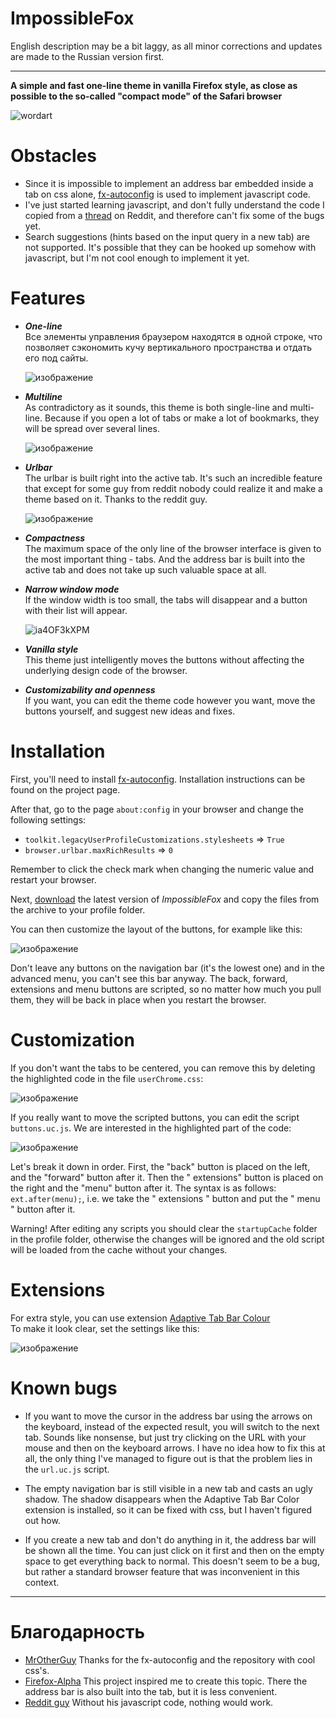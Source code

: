 # ImpossibleFox

English description may be a bit laggy, as all minor corrections and updates are made to the Russian version first.

--------



**A simple and fast one-line theme in vanilla Firefox style, as close as possible to the so-called "compact mode" of the Safari browser**

![wordart](https://github.com/Naezr/ImpossibleFox/assets/95460152/41d28042-f758-464f-9493-6fc1d04a0a98)



# Obstacles
 - Since it is impossible to implement an address bar embedded inside a tab on css alone, [fx-autoconfig](https://github.com/MrOtherGuy/fx-autoconfig) is used to implement javascript code.
 - I've just started learning javascript, and don't fully understand the code I copied from a [thread](https://www.reddit.com/r/FirefoxCSS/comments/nv1lb6/url_on_the_tab_like_the_new_safari/) on Reddit, and therefore can't fix some of the bugs yet.
 - Search suggestions (hints based on the input query in a new tab) are not supported. It's possible that they can be hooked up somehow with javascript, but I'm not cool enough to implement it yet.


# Features
- ***One-line***  
   Все элементы управления браузером находятся в одной строке, что позволяет сэкономить кучу вертикального пространства и отдать его под сайты.
  
   ![изображение](https://github.com/Naezr/ImpossibleFox/assets/95460152/7edee538-caad-4d96-bf42-9f0f3b99a161)

- ***Multiline***  
   As contradictory as it sounds, this theme is both single-line and multi-line. Because if you open a lot of tabs or make a lot of bookmarks, they will be spread over several lines.
  
   ![изображение](https://github.com/Naezr/ImpossibleFox/assets/95460152/5db4a487-700c-48c7-a56a-da950e311ac2)


- ***Urlbar***  
   The urlbar is built right into the active tab. It's such an incredible feature that except for some guy from reddit nobody could realize it and make a theme based on it. Thanks to the reddit guy.
  
   ![изображение](https://github.com/Naezr/ImpossibleFox/assets/95460152/7e92e8ad-83d1-41e4-99f9-1c24b9da7c75)

- ***Compactness***  
   The maximum space of the only line of the browser interface is given to the most important thing - tabs. And the address bar is built into the active tab and does not take up such valuable space at all.

- ***Narrow window mode***  
   If the window width is too small, the tabs will disappear and a button with their list will appear.

   ![ia4OF3kXPM](https://github.com/Naezr/ImpossibleFox/assets/95460152/84af4c6a-0ed0-42c4-837c-19a73d47764c)


- ***Vanilla style***  
   This theme just intelligently moves the buttons without affecting the underlying design code of the browser.

- ***Customizability and openness***  
   If you want, you can edit the theme code however you want, move the buttons yourself, and suggest new ideas and fixes.



# Installation

First, you'll need to install [fx-autoconfig](https://github.com/MrOtherGuy/fx-autoconfig). Installation instructions can be found on the project page.

After that, go to the page `about:config` in your browser and change the following settings:
 - `toolkit.legacyUserProfileCustomizations.stylesheets` => `True`
 - `browser.urlbar.maxRichResults` => `0`

Remember to click the check mark when changing the numeric value and restart your browser.

Next, [download](https://github.com/Naezr/ImpossibleFox/releases) the latest version of *ImpossibleFox* and copy the files from the archive to your profile folder.

You can then customize the layout of the buttons, for example like this:

![изображение](https://github.com/Naezr/ImpossibleFox/assets/95460152/c7863a53-24bb-4734-ab36-75ee3f4f92f6)

Don't leave any buttons on the navigation bar (it's the lowest one) and in the advanced menu, you can't see this bar anyway. The back, forward, extensions and menu buttons are scripted, so no matter how much you pull them, they will be back in place when you restart the browser.



# Customization
If you don't want the tabs to be centered, you can remove this by deleting the highlighted code in the file `userChrome.css`:

![изображение](https://github.com/Naezr/ImpossibleFox/assets/95460152/883ed4a7-79b1-4acf-9436-23234b845262)

If you really want to move the scripted buttons, you can edit the script `buttons.uc.js`. We are interested in the highlighted part of the code:
 
![изображение](https://github.com/Naezr/ImpossibleFox/assets/95460152/f766e1c3-cd85-440d-9242-30c469ffe59e)

Let's break it down in order. First, the "back" button is placed on the left, and the "forward" button after it. Then the " extensions" button is placed on the right and the "menu" button after it. The syntax is as follows: `ext.after(menu);`, i.e. we take the " extensions " button and put the " menu " button after it.

Warning! After editing any scripts you should clear the `startupCache` folder in the profile folder, otherwise the changes will be ignored and the old script will be loaded from the cache without your changes.

# Extensions

For extra style, you can use extension [Adaptive Tab Bar Colour](https://addons.mozilla.org/ru/firefox/addon/adaptive-tab-bar-colour/)  
To make it look clear, set the settings like this:

![изображение](https://github.com/Naezr/ImpossibleFox/assets/95460152/88b230e0-1456-4bf4-b161-8eaf9c7505ca)



# Known bugs

 - If you want to move the cursor in the address bar using the arrows on the keyboard, instead of the expected result, you will switch to the next tab. Sounds like nonsense, but just try clicking on the URL with your mouse and then on the keyboard arrows. I have no idea how to fix this at all, the only thing I've managed to figure out is that the problem lies in the `url.uc.js` script.

 - The empty navigation bar is still visible in a new tab and casts an ugly shadow. The shadow disappears when the Adaptive Tab Bar Color extension is installed, so it can be fixed with css, but I haven't figured out how.
 - If you create a new tab and don't do anything in it, the address bar will be shown all the time. You can just click on it first and then on the empty space to get everything back to normal. This doesn't seem to be a bug, but rather a standard browser feature that was inconvenient in this context.


----------



# Благодарность
 - [MrOtherGuy](https://github.com/MrOtherGuy)   Thanks for the fx-autoconfig and the repository with cool css's.  
 - [Firefox-Alpha](https://github.com/Tagggar/Firefox-Alpha)   This project inspired me to create this topic. There the address bar is also built into the tab, but it is less convenient.  
 - [Reddit guy](https://www.reddit.com/r/FirefoxCSS/comments/nv1lb6/url_on_the_tab_like_the_new_safari/)   Without his javascript code, nothing would work.  
